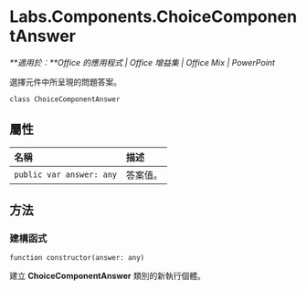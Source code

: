 
# <a name="labs.components.choicecomponentanswer"></a>Labs.Components.ChoiceComponentAnswer

 _**適用於︰**Office 的應用程式 | Office 增益集 | Office Mix | PowerPoint_

選擇元件中所呈現的問題答案。

```
class ChoiceComponentAnswer
```


## <a name="properties"></a>屬性


|**名稱**|**描述**|
|:-----|:-----|
| `public var answer: any`|答案值。|

## <a name="methods"></a>方法




### <a name="constructor"></a>建構函式

 `function constructor(answer: any)`

建立 **ChoiceComponentAnswer** 類別的新執行個體。

